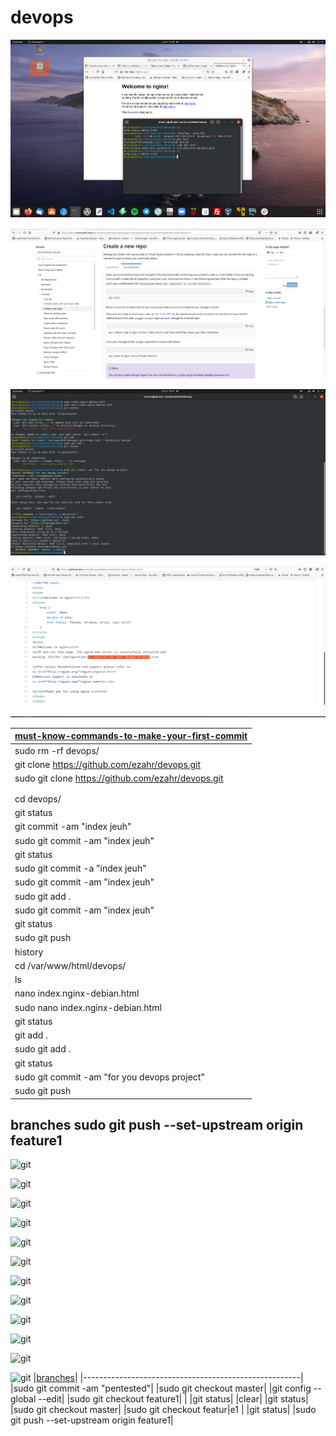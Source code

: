 # devops

![git](https://github.com/ezahr/devops/blob/master/pictures/git_init.png)

![git](https://github.com/ezahr/devops/blob/master/pictures/create_new_repo.png)

![git](https://github.com/ezahr/devops/blob/master/pictures/git_commit.png)

![git](https://github.com/ezahr/devops/blob/master/pictures/git_push.png)




|[must-know-commands-to-make-your-first-commit](https://dev.to/juni/git-and-github---must-know-commands-to-make-your-first-commit-333c)
|--------------------------------------|
|sudo rm -rf devops/                                    |
|git clone https://github.com/ezahr/devops.git|
|sudo git clone https://github.com/ezahr/devops.git|
||cd ..|
||sudo cp index.nginx-debian.html ./devops|
|cd devops/|
|git status|
|git commit -am "index jeuh"|
|sudo git commit -am "index jeuh"|
|git status|
|sudo git commit -a "index jeuh"|
|sudo git commit -am  "index jeuh"|
|sudo git add .|
|sudo git commit -am  "index jeuh"|
|git status|
|sudo git push|
|history|
|cd /var/www/html/devops/|
|ls|
|nano index.nginx-debian.html |
|sudo nano index.nginx-debian.html |
|git status|
|git add .|
|sudo git add .|
|git status|
|sudo git commit -am "for you devops project"|
|sudo git push|

## branches  sudo git push --set-upstream origin feature1
![git](https://github.com/ezahr/devops/blob/master/git-branche_feature1_00.png)

![git](https://github.com/ezahr/devops/blob/master/git-branche_feature1_01.png)

![git](https://github.com/ezahr/devops/blob/master/git-branche_feature1_02.png)

![git](https://github.com/ezahr/devops/blob/master/git-branche_feature1_03.png)

![git](https://github.com/ezahr/devops/blob/master/git-branche_feature1_04.png)

![git](https://github.com/ezahr/devops/blob/master/git-branche_feature1_05.png)

![git](https://github.com/ezahr/devops/blob/master/git-branche_feature1_06.png)

![git](https://github.com/ezahr/devops/blob/master/git-branche_feature1_07.png)

![git](https://github.com/ezahr/devops/blob/master/git-branche_feature1_08.png)

![git](https://github.com/ezahr/devops/blob/master/git-branche_feature1_09.png)

![git](https://github.com/ezahr/devops/blob/master/git-branche_feature1_10.png)

![git](https://github.com/ezahr/devops/blob/master/git-branche_feature1_11.png)
|[branches](https://docs.microsoft.com/en-us/azure/devops/repos/git/branches?view=azure-devops&tabs=command-line#use-branches-to-manage-development)|
|------------------------------------------------------|
|sudo git commit -am "pentested"|
|sudo git checkout master|
|git config --global --edit|
|sudo git checkout feature1| |
|git status|
|clear|
|git status|
|sudo git checkout master|
|sudo git checkout featur|e1 |
|git status|
|sudo git push --set-upstream origin feature1|




